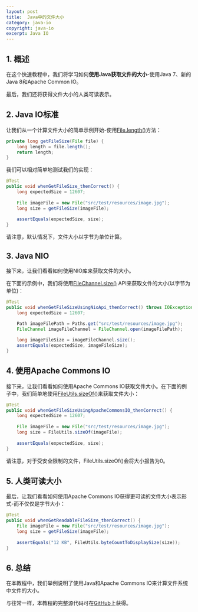 ```yaml
---
layout: post
title:  Java中的文件大小
category: java-io
copyright: java-io
excerpt: Java IO
---
```


## 1. 概述

在这个快速教程中，我们将学习如何**使用Java获取文件的大小**-使用Java 7、新的Java 8和Apache Common IO。

最后，我们还将获得文件大小的人类可读表示。

## 2. Java IO标准

让我们从一个计算文件大小的简单示例开始-使用[File.length()](https://docs.oracle.com/en/java/javase/11/docs/api/java.base/java/io/File.html#length())方法：

```java
private long getFileSize(File file) {
    long length = file.length();
    return length;
}
```

我们可以相对简单地测试我们的实现：

```java
@Test
public void whenGetFileSize_thenCorrect() {
    long expectedSize = 12607;
 
    File imageFile = new File("src/test/resources/image.jpg");
    long size = getFileSize(imageFile);
 
    assertEquals(expectedSize, size);
}
```

请注意，默认情况下，文件大小以字节为单位计算。

## 3. Java NIO

接下来，让我们看看如何使用NIO库来获取文件的大小。

在下面的示例中，我们将使用[FileChannel.size()](https://docs.oracle.com/en/java/javase/11/docs/api/java.base/java/nio/channels/FileChannel.html#size()) API来获取文件的大小(以字节为单位)：

```java
@Test
public void whenGetFileSizeUsingNioApi_thenCorrect() throws IOException {
    long expectedSize = 12607;
 
    Path imageFilePath = Paths.get("src/test/resources/image.jpg");
    FileChannel imageFileChannel = FileChannel.open(imageFilePath);

    long imageFileSize = imageFileChannel.size();
    assertEquals(expectedSize, imageFileSize);
}
```

## 4. 使用Apache Commons IO

接下来，让我们看看如何使用Apache Commons IO获取文件大小。在下面的例子中，我们简单地使用[FileUtils.sizeOf()](https://commons.apache.org/proper/commons-io/javadocs/api-2.5/org/apache/commons/io/FileUtils.html#sizeOf(java.io.File))来获取文件大小：

```java
@Test
public void whenGetFileSizeUsingApacheCommonsIO_thenCorrect() {
    long expectedSize = 12607;
 
    File imageFile = new File("src/test/resources/image.jpg");
    long size = FileUtils.sizeOf(imageFile);
 
    assertEquals(expectedSize, size);
}
```

请注意，对于受安全限制的文件，FileUtils.sizeOf()会将大小报告为0。

## 5. 人类可读大小

最后，让我们看看如何使用Apache Commons IO获得更可读的文件大小表示形式-而不仅仅是字节大小：

```java
@Test
public void whenGetReadableFileSize_thenCorrect() {
    File imageFile = new File("src/test/resources/image.jpg");
    long size = getFileSize(imageFile);
 
    assertEquals("12 KB", FileUtils.byteCountToDisplaySize(size));
}
```

## 6. 总结

在本教程中，我们举例说明了使用Java和Apache Commons IO来计算文件系统中文件的大小。

与往常一样，本教程的完整源代码可在[GitHub](https://github.com/tuyucheng7/taketoday-tutorial4j/tree/master/java-core-modules/java-io-1)上获得。
